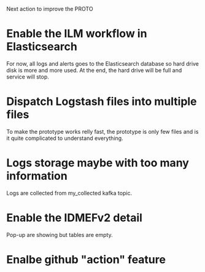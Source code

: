 Next action to improve the PROTO

# Enable the ILM workflow in Elasticsearch

For now, all logs and alerts goes to the Elasticsearch database so hard drive disk is more and more used. At the end, the hard drive will be full and service will stop.

# Dispatch Logstash files into multiple files

To make the prototype works relly fast, the prototype is only few files and is it quite complicated to understand everything.

# Logs storage maybe with too many information

Logs are collected from my_collected kafka topic.

# Enable the IDMEFv2 detail

Pop-up are showing but tables are empty.

# Enalbe github "action" feature
